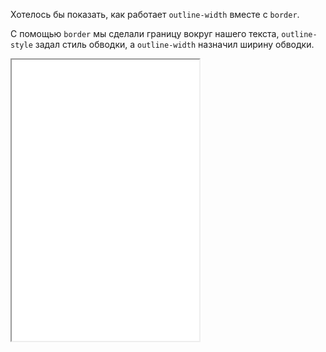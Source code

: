 Хотелось бы показать, как работает `outline-width` вместе с `border`.

С помощью `border` мы сделали границу вокруг нашего текста, `outline-style` задал стиль обводки, а `outline-width` назначил ширину обводки.

 <iframe title="Пример работы с border" src="../demos/border/" height="450"></iframe>
